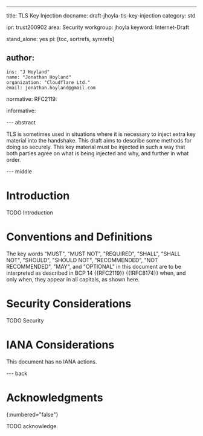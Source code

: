 ---
title: TLS Key Injection
docname: draft-jhoyla-tls-key-injection
category: std

ipr: trust200902
area: Security
workgroup: jhoyla
keyword: Internet-Draft

stand_alone: yes
pi: [toc, sortrefs, symrefs]

author:
 -
    ins: "J Hoyland"
    name: "Jonathan Hoyland"
    organization: "Cloudflare Ltd."
    email: jonathan.hoyland@gmail.com

normative:
  RFC2119:

informative:



--- abstract

TLS is sometimes used in situations where it is necessary to inject extra key material into the handshake. This draft aims to describe some methods for doing so securely.
This key material must be injected in such a way that both parties agree on what is being injected and why, and further in what order.

--- middle

# Introduction

TODO Introduction


# Conventions and Definitions

The key words "MUST", "MUST NOT", "REQUIRED", "SHALL", "SHALL NOT", "SHOULD",
"SHOULD NOT", "RECOMMENDED", "NOT RECOMMENDED", "MAY", and "OPTIONAL" in this
document are to be interpreted as described in BCP 14 {{RFC2119}} {{!RFC8174}}
when, and only when, they appear in all capitals, as shown here.


# Security Considerations

TODO Security


# IANA Considerations

This document has no IANA actions.



--- back

# Acknowledgments
{:numbered="false"}

TODO acknowledge.
